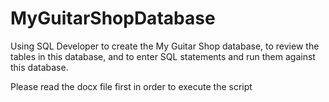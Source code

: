 # MyGuitarShopDatabase
Using SQL Developer to create the My Guitar Shop database, to review the tables in this database, and to enter SQL statements and run them against this database.

Please read the docx file first in order to execute the script
